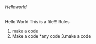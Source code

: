 ###### Helloworld
Hello World This is a file!!!
Rules
1. make a code 
2. Make a code
*any code
3.make a code
